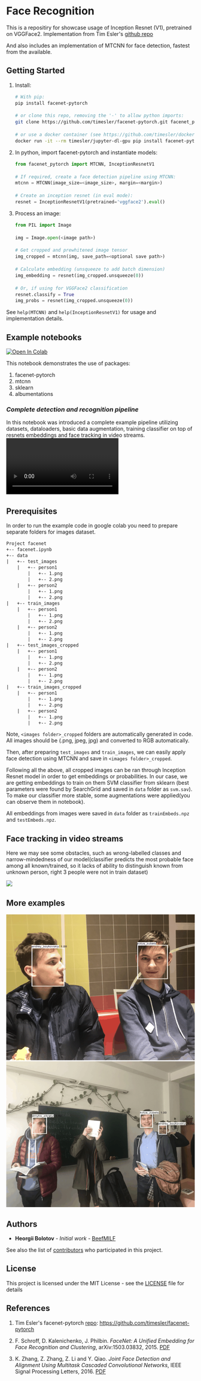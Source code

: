# Face Recognition

This is a repositiry for showcase usage of Inception Resnet (V1), pretrained on VGGFace2. Implementation from Tim Esler's [github repo](https://github.com/timesler/facenet-pytorch)

And also includes an implementation of MTCNN for face detection, fastest from the available. 

## Getting Started

1. Install:
    ```bash
    # With pip:
    pip install facenet-pytorch
    
    # or clone this repo, removing the '-' to allow python imports:
    git clone https://github.com/timesler/facenet-pytorch.git facenet_pytorch
    
    # or use a docker container (see https://github.com/timesler/docker-jupyter-dl-gpu):
    docker run -it --rm timesler/jupyter-dl-gpu pip install facenet-pytorch && ipython
    ```
1. In python, import facenet-pytorch and instantiate models:
    ```python
    from facenet_pytorch import MTCNN, InceptionResnetV1
    
    # If required, create a face detection pipeline using MTCNN:
    mtcnn = MTCNN(image_size=<image_size>, margin=<margin>)
    
    # Create an inception resnet (in eval mode):
    resnet = InceptionResnetV1(pretrained='vggface2').eval()
    ```
1. Process an image:
    ```python
    from PIL import Image
    
    img = Image.open(<image path>)

    # Get cropped and prewhitened image tensor
    img_cropped = mtcnn(img, save_path=<optional save path>)

    # Calculate embedding (unsqueeze to add batch dimension)
    img_embedding = resnet(img_cropped.unsqueeze(0))

    # Or, if using for VGGFace2 classification
    resnet.classify = True
    img_probs = resnet(img_cropped.unsqueeze(0))
    ```

See `help(MTCNN)` and `help(InceptionResnetV1)` for usage and implementation details.

## Example notebooks 

[![Open In Colab](https://colab.research.google.com/assets/colab-badge.svg)](https://colab.research.google.com/github/BeefMILF/facenet/blob/master/facenet.ipynb)

This notebook demonstrates the use of packages: 
1. facenet-pytorch
2. mtcnn 
3. sklearn 
4. albumentations

### *Complete detection and recognition pipeline*
In this notebook was introduced a complete example pipeline utilizing datasets, dataloaders, basic data augmentation, training classifier on top of resnets embeddings and face tracking in video streams. 
![](https://github.com/BeefMILF/facenet/blob/master/examples/videos/2_aug.MP4)

## Prerequisites

In order to run the example code in google colab you need to prepare separate folders for images dataset.  

```
Project facenet
+-- facenet.ipynb
+-- data
|   +-- test_images
    |   +-- person1
        |   +-- 1.png
        |   +-- 2.png
    |   +-- person2
        |   +-- 1.png
        |   +-- 2.png
|   +-- train_images
    |   +-- person1
        |   +-- 1.png
        |   +-- 2.png
    |   +-- person2
        |   +-- 1.png
        |   +-- 2.png
|   +-- test_images_cropped
    |   +-- person1
        |   +-- 1.png
        |   +-- 2.png
    |   +-- person2
        |   +-- 1.png
        |   +-- 2.png 
|   +-- train_images_cropped
    |   +-- person1
        |   +-- 1.png
        |   +-- 2.png
    |   +-- person2
        |   +-- 1.png
        |   +-- 2.png
```

Note, ```<images folder>_cropped``` folders are automatically generated in code. All images should be (.png, jpeg, jpg) and converted to RGB automatically.

Then, after preparing ```test_images``` and ```train_images```, we can easily apply face detection using MTCNN and save in ```<images folder>_cropped```. 

Following all the above, all cropped images can be ran through Inception Resnet model in order to get embeddings or probabilities. In our case, we are getting embeddings to train on them SVM classifier from sklearn (best parameters were found by SearchGrid and saved in ```data``` folder as ```svm.sav```). To make our classifier more stable, some augmentations were applied(you can observe them in notebook). 

All embeddings from images were saved in ```data``` folder as ```trainEmbeds.npz``` and ```testEmbeds.npz```.


## Face tracking in video streams 

Here we may see some obstacles, such as wrong-labelled classes and narrow-mindedness of our model(classifier predicts the most probable face among all known/trained, so it lacks of ability to distinguish known from unknown person, right 3 people were not in train dataset)

![](https://github.com/BeefMILF/facenet/blob/master/examples/videos/1_aug.gif)

## More examples

![](https://github.com/BeefMILF/facenet/blob/master/examples/images/1_aug.gif)
![](https://github.com/BeefMILF/facenet/blob/master/examples/images/2_aug.gif)

## Authors

* **Heorgii Bolotov** - *Initial work* - [BeefMILF](https://github.com/BeefMILF)

See also the list of [contributors](https://github.com/your/project/contributors) who participated in this project.

## License

This project is licensed under the MIT License - see the [LICENSE](https://github.com/BeefMILF/facenet/blob/master/LICENSE) file for details

## References

1. Tim Esler's facenet-pytorch [repo](https://github.com/timesler/facenet-pytorch): https://github.com/timesler/facenet-pytorch

1. F. Schroff, D. Kalenichenko, J. Philbin. _FaceNet: A Unified Embedding for Face Recognition and Clustering_, arXiv:1503.03832, 2015. [PDF](https://arxiv.org/pdf/1503.03832)

1. K. Zhang, Z. Zhang, Z. Li and Y. Qiao. _Joint Face Detection and Alignment Using Multitask Cascaded Convolutional Networks_, IEEE Signal Processing Letters, 2016. [PDF](https://kpzhang93.github.io/MTCNN_face_detection_alignment/paper/spl.pdf)


